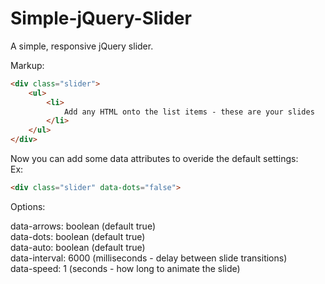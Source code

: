 # Simple-jQuery-Slider
A simple, responsive jQuery slider.

Markup:
```html
<div class="slider">
    <ul>
        <li>
            Add any HTML onto the list items - these are your slides
        </li>
    </ul>
</div>
```
Now you can add some data attributes to overide the default settings:
<br/>Ex:
```html
<div class="slider" data-dots="false">
```

Options:

data-arrows: boolean (default true)
<br />data-dots: boolean (default true)
<br /> data-auto: boolean (default true)
<br /> data-interval: 6000 (milliseconds - delay between slide transitions)
<br /> data-speed: 1 (seconds - how long to animate the slide)
            
